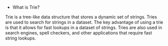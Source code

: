 - What is Trie?

Trie is a tree-like data structure that stores a dynamic set of strings. Tries are used to search for strings in a dataset. The key advantage of using a trie is that it allows for fast lookups in a dataset of strings. Tries are also used in search engines, spell checkers, and other applications that require fast string lookups.

